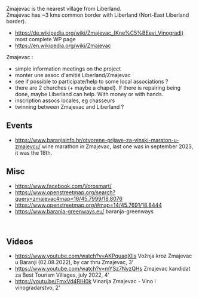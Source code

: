 
Zmajevac is the nearest village from Liberland.  
Zmajevac has ~3 kms common border with Liberland (Nort-East Liberland border).

* https://de.wikipedia.org/wiki/Zmajevac_(Kne%C5%BEevi_Vinogradi) most complete WP page
* https://en.wikipedia.org/wiki/Zmajevac

Zmajevac : 
* simple information meetings on the project
* monter une assoc d'amitié Liberland/Zmajevac
* see if possible to participate/help to some local associations ?
* there are 2 churches (+ maybe a chapel). If there is repairing being done, maybe Liberland can help. With money or with hands.
* inscription assocs locales, eg chasseurs
* twinning between Zmajevac and Liberland ?

Events
------
* https://www.baranjainfo.hr/otvorene-prijave-za-vinski-maraton-u-zmajevcu/ wine marathon in Zmajevac, last one was in september 2023, it was the 18th.


Misc
----
* https://www.facebook.com/Vorosmart/
* https://www.openstreetmap.org/search?query=zmajevac#map=16/45.7999/18.8076
* https://www.openstreetmap.org/#map=14/45.7691/18.8444
* https://www.baranja-greenways.eu/ baranja-greenways
<br>


Videos
------
* https://www.youtube.com/watch?v=AKPquaqXlls Vožnja kroz Zmajevac u Baranji (02.08.2022), by car thru Zmajevac, 3'
* https://www.youtube.com/watch?v=mYSz7NyzQHs Zmajevac kandidat za Best Tourism Villages, july 2022, 4'
* https://youtu.be/FmxVd4RlH0k Vinarija Zmajevac - Vino i vinogradarstvo, 2'

<br>
